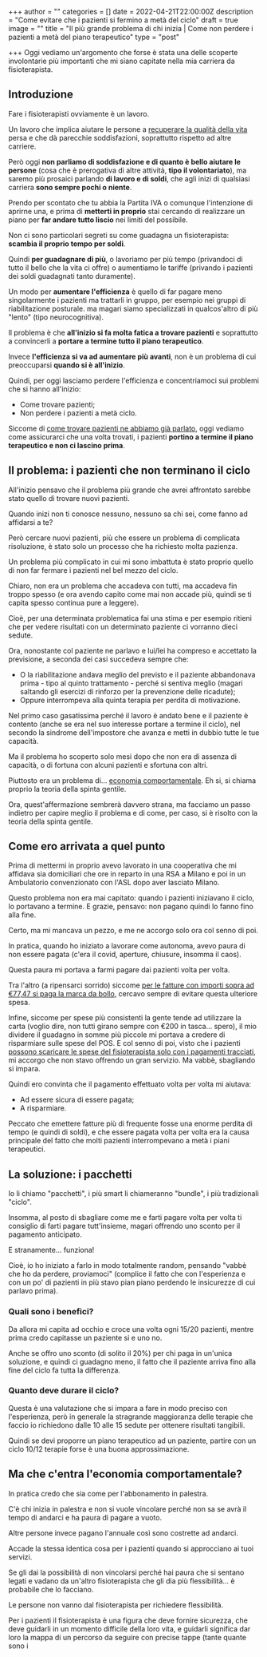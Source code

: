 +++
author = ""
categories = []
date = 2022-04-21T22:00:00Z
description = "Come evitare che i pazienti si fermino a metà del ciclo"
draft = true
image = ""
title = "Il più grande problema di chi inizia | Come non perdere i pazienti a metà del piano terapeutico"
type = "post"

+++
Oggi vediamo un'argomento che forse è stata una delle scoperte involontarie più importanti che mi siano capitate nella mia carriera da fisioterapista.

## Introduzione

Fare i fisioterapisti ovviamente è un lavoro. 

Un lavoro che implica aiutare le persone a [recuperare la qualità della vita](https://fisioterapisti.org/che-fanno-veramente-i-fisioterapisti/ "Che fanno veramente i fisioterapisti") persa e che dà parecchie soddisfazioni, soprattutto rispetto ad altre carriere.

Però oggi **non parliamo di soddisfazione e di quanto è bello aiutare le persone** (cosa che è prerogativa di altre attività, **tipo il volontariato**), ma saremo più prosaici parlando **di lavoro e di soldi**, che agli inizi di qualsiasi carriera **sono sempre pochi o niente**.

Prendo per scontato che tu abbia la Partita IVA o comunque l'intenzione di aprirne una, e prima di **metterti in proprio** stai cercando di realizzare un piano per **far andare tutto liscio** nei limiti del possibile.

Non ci sono particolari segreti su come guadagna un fisioterapista: **scambia il proprio tempo per soldi**.

Quindi **per guadagnare di più**, o lavoriamo per più tempo (privandoci di tutto il bello che la vita ci offre) o aumentiamo le tariffe (privando i pazienti dei soldi guadagnati tanto duramente).

Un modo per **aumentare l'efficienza** è quello di far pagare meno singolarmente i pazienti ma trattarli in gruppo, per esempio nei gruppi di riabilitazione posturale. ma magari siamo specializzati in qualcos'altro di più "lento" (tipo neurocognitiva).

Il problema è che **all'inizio si fa molta fatica a trovare pazienti** e soprattutto a convincerli a **portare a termine tutto il piano terapeutico**.

Invece **l'efficienza si va ad aumentare più avanti**, non è un problema di cui preoccuparsi **quando si è all'inizio**.

Quindi, per oggi lasciamo perdere l'efficienza e concentriamoci sui problemi che si hanno all'inizio:

* Come trovare pazienti;
* Non perdere i pazienti a metà ciclo.

Siccome di [come trovare pazienti ne abbiamo già parlato](https://fisioterapisti.org/da-dove-provengono-i-miei-pazienti-internet/ "Come trovare pazienti | Panoramica Internet"), oggi vediamo come assicurarci che una volta trovati, i pazienti **portino a termine il piano terapeutico e non ci lascino prima**.

## Il problema: i pazienti che non terminano il ciclo

All'inizio pensavo che il problema più grande che avrei affrontato sarebbe stato quello di trovare nuovi pazienti.

Quando inizi non ti conosce nessuno, nessuno sa chi sei, come fanno ad affidarsi a te? 

Però cercare nuovi pazienti, più che essere un problema di complicata risoluzione, è stato solo un processo che ha richiesto molta pazienza.

Un problema più complicato in cui mi sono imbattuta è stato proprio quello di non far fermare i pazienti nel bel mezzo del ciclo.

Chiaro, non era un problema che accadeva con tutti, ma accadeva fin troppo spesso (e ora avendo capito come mai non accade più, quindi se ti capita spesso continua pure a leggere).

Cioè, per una determinata problematica fai una stima e per esempio ritieni che per vedere risultati con un determinato paziente ci vorranno dieci sedute.

Ora, nonostante col paziente ne parlavo e lui/lei ha compreso e accettato la previsione, a seconda dei casi succedeva sempre che:

* O la riabilitazione andava meglio del previsto e il paziente abbandonava prima - tipo al quinto trattamento - perché si sentiva meglio (magari saltando gli esercizi di rinforzo per la prevenzione delle ricadute);
* Oppure interrompeva alla quinta terapia per perdita di motivazione.

Nel primo caso gasatissima perché il lavoro è andato bene e il paziente è contento (anche se era nel suo interesse portare a termine il ciclo), nel secondo la sindrome dell'impostore che avanza e metti in dubbio tutte le tue capacità.

Ma il problema ho scoperto solo mesi dopo che non era di assenza di capacità, o di fortuna con alcuni pazienti e sfortuna con altri.

Piuttosto era un problema di... [economia comportamentale](https://www.economiacomportamentale.it/2017/06/17/nudge-cose-la-spinta-gentile/ "Economia Comportamentale"). Eh si, si chiama proprio la teoria della spinta gentile.

Ora, quest'affermazione sembrerà davvero strana, ma facciamo un passo indietro per capire meglio il problema e di come, per caso, si è risolto con la teoria della spinta gentile.

## Come ero arrivata a quel punto

Prima di mettermi in proprio avevo lavorato in una cooperativa che mi affidava sia domiciliari che ore in reparto in una RSA a Milano e poi in un Ambulatorio convenzionato con l'ASL dopo aver lasciato Milano.

Questo problema non era mai capitato: quando i pazienti iniziavano il ciclo, lo portavano a termine. E grazie, pensavo: non pagano quindi lo fanno fino alla fine.

Certo, ma mi mancava un pezzo, e me ne accorgo solo ora col senno di poi.

In pratica, quando ho iniziato a lavorare come autonoma, avevo paura di non essere pagata (c'era il covid, aperture, chiusure, insomma il caos).

Questa paura mi portava a farmi pagare dai pazienti volta per volta. 

Tra l'altro (a ripensarci sorrido) siccome [per le fatture con importi sopra ad €77,47 si paga la marca da bollo](https://fisioterapisti.org/che-sono-e-come-fare-le-fatture.guida-per-fisioterapisti/ "Che sono e come fare le fatture, guida per fisioterapisti"), cercavo sempre di evitare questa ulteriore spesa.

Infine, siccome per spese più consistenti la gente tende ad utilizzare la carta (voglio dire, non tutti girano sempre con €200 in tasca... spero), il mio dividere il guadagno in somme più piccole mi portava a credere di risparmiare sulle spese del POS. E col senno di poi, visto che i pazienti [possono scaricare le spese del fisioterapista solo con i pagamenti tracciati](https://fisioterapisti.org/guida-al-sistema-tessera-sanitaria-per-i-fisioterapisti-nel-2022/ "Guida a Sistema TS"), mi accorgo che non stavo offrendo un gran servizio. Ma vabbè, sbagliando si impara.

Quindi ero convinta che il pagamento effettuato volta per volta mi aiutava:

* Ad essere sicura di essere pagata;
* A risparmiare.

Peccato che emettere fatture più di frequente fosse una enorme perdita di tempo (e quindi di soldi), e che essere pagata volta per volta era la causa principale del fatto che molti pazienti interrompevano a metà i piani terapeutici.

## La soluzione: i pacchetti

Io li chiamo "pacchetti", i più smart li chiameranno "bundle", i più tradizionali "ciclo".

Insomma, al posto di sbagliare come me e farti pagare volta per volta ti consiglio di farti pagare tutt'insieme, magari offrendo uno sconto per il pagamento anticipato.

E stranamente... funziona! 

Cioè, io ho iniziato a farlo in modo totalmente random, pensando "vabbè che ho da perdere, proviamoci" (complice il fatto che con l'esperienza e con un po' di pazienti in più stavo pian piano perdendo le insicurezze di cui parlavo prima). 

### Quali sono i benefici?

Da allora mi capita ad occhio e croce una volta ogni 15/20 pazienti, mentre prima credo capitasse un paziente si e uno no.

Anche se offro uno sconto (di solito il 20%) per chi paga in un'unica soluzione, e quindi ci guadagno meno, il fatto che il paziente arriva fino alla fine del ciclo fa tutta la differenza. 

### Quanto deve durare il ciclo?

Questa è una valutazione che si impara a fare in modo preciso con l'esperienza, però in generale la stragrande maggioranza delle terapie che faccio io richiedono dalle 10 alle 15 sedute per ottenere risultati tangibili. 

Quindi se devi proporre un piano terapeutico ad un paziente, partire con un ciclo 10/12 terapie forse è una buona approssimazione.

## Ma che c'entra l'economia comportamentale?

In pratica credo che sia come per l'abbonamento in palestra.

C'è chi inizia in palestra e non si vuole vincolare perché non sa se avrà il tempo di andarci e ha paura di pagare a vuoto.

Altre persone invece pagano l'annuale così sono costrette ad andarci.

Accade la stessa identica cosa per i pazienti quando si approcciano ai tuoi servizi.

Se gli dai la possibilità di non vincolarsi perché hai paura che si sentano legati e vadano da un'altro fisioterapista che gli dia più flessibilità... è probabile che lo facciano.

Le persone non vanno dal fisioterapista per richiedere flessibilità. 

Per i pazienti il fisioterapista è una figura che deve fornire sicurezza, che deve guidarli in un momento difficile della loro vita, e guidarli significa dar loro la mappa di un percorso da seguire con precise tappe (tante quante sono i 